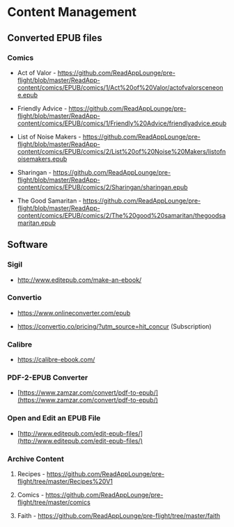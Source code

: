 # Content Management

## Converted EPUB files

### Comics

* Act of Valor - https://github.com/ReadAppLounge/pre-flight/blob/master/ReadApp-content/comics/EPUB/comics/1/Act%20of%20Valor/actofvalorsceneone.epub 

* Friendly Advice - https://github.com/ReadAppLounge/pre-flight/blob/master/ReadApp-content/comics/EPUB/comics/1/Friendly%20Advice/friendlyadvice.epub 

* List of Noise Makers - https://github.com/ReadAppLounge/pre-flight/blob/master/ReadApp-content/comics/EPUB/comics/2/List%20of%20Noise%20Makers/listofnoisemakers.epub 

* Sharingan - https://github.com/ReadAppLounge/pre-flight/blob/master/ReadApp-content/comics/EPUB/comics/2/Sharingan/sharingan.epub 

* The Good Samaritan - https://github.com/ReadAppLounge/pre-flight/blob/master/ReadApp-content/comics/EPUB/comics/2/The%20good%20samaritan/thegoodsamaritan.epub


## Software

### Sigil

- http://www.editepub.com/make-an-ebook/


### Convertio

- https://www.onlineconverter.com/epub 

- https://convertio.co/pricing/?utm_source=hit_concur  (Subscription)


### Calibre

- https://calibre-ebook.com/

### PDF-2-EPUB Converter

- [https://www.zamzar.com/convert/pdf-to-epub/](https://www.zamzar.com/convert/pdf-to-epub/)

### Open and Edit an EPUB File

- [http://www.editepub.com/edit-epub-files/](http://www.editepub.com/edit-epub-files/)

### Archive Content

1. Recipes - https://github.com/ReadAppLounge/pre-flight/tree/master/Recipes%20V1 

2. Comics - https://github.com/ReadAppLounge/pre-flight/tree/master/comics 

3. Faith - https://github.com/ReadAppLounge/pre-flight/tree/master/faith


